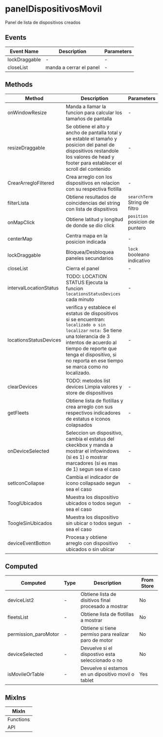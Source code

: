 # panelDispositivosMovil

Panel de lista de dispositivos creados

## Events

<!-- @vuese:panelDispositivosMovil:events:start -->
|Event Name|Description|Parameters|
|---|---|---|
|lockDraggable|-|-|
|closeList|manda a cerrar el panel|-|

<!-- @vuese:panelDispositivosMovil:events:end -->


## Methods

<!-- @vuese:panelDispositivosMovil:methods:start -->
|Method|Description|Parameters|
|---|---|---|
|onWindowResize|Manda a llamar la funcion para calcular los tamaños de pantalla|-|
|resizeDraggable|Se obtiene el alto y ancho de pantalla total y se estable el tamaño y posicion del panel de dispositivos restandole los valores de head y footer para establecer el scroll del contenido|-|
|CrearArregloFiltered|Crea arreglo con los dispositivos en relacion con su respectiva flotilla|-|
|filterLista|Obtiene resultados de coincidencias del string con lista de dispsitivos|`searchTerm` String de filtro|
|onMapClick|Obtiene latitud y longitud de donde se dio click|`position` posicion de puntero|
|centerMap|Centra mapa en la posicion indicada|-|
|lockDraggable|Bloquea/Desbloquea paneles secundarios|`lock` booleano indicativo|
|closeList|Cierra el panel|-|
|intervalLocationStatus|TODO: LOCATION STATUS Ejecuta la funcion `locationsStatusDevices` cada minuto|-|
|locationsStatusDevices|verifica y establece el estatus de dispositivos si se encuentran: `localizado o sin localizar` `nota:` Se tiene una tolerancia de 3 intentos de acuerdo al tiempo de reporte que tenga el dispositivo, si no reporta en ese tiempo se marca como no localizado.|-|
|clearDevices|TODO: metodos list devices Limpia valores y store de dispositivos|-|
|getFleets|Obtiene lista de flotillas y crea arreglo con sus respectivos indicadores de estatus e iconos colapsados|-|
|onDeviceSelected|Seleccion un dispositivo, cambia el estatus del ckeckbox y manda a mostrar el infowindows (si es 1) o mostrar marcadores (si es mas de 1) segun sea el caso|-|
|setIconCollapse|Cambia el indicador de icono collapsado segun sea el caso|-|
|TooglUbicados|Muestra los dispositivo ubicados o todos segun sea el caso|-|
|ToogleSinUbicados|Muestra los dispositivo sin ubicar o todos segun sea el caso|-|
|deviceEventBotton|Procesa y obtiene arreglo con dispositivo ubicados o sin ubicar|-|

<!-- @vuese:panelDispositivosMovil:methods:end -->


## Computed

<!-- @vuese:panelDispositivosMovil:computed:start -->
|Computed|Type|Description|From Store|
|---|---|---|---|
|deviceList2|-|Obtiene lista de disitivos final procesado a mostrar|No|
|fleetsList|-|Obtiene lista de flotillas a mostrar|No|
|permission_paroMotor|-|Obtiene si tiene permiso para realizar paro de motor|No|
|deviceSelected|-|Devuelve si el dispostivo esta seleccionado o no|No|
|isMovileOrTable|-|Devuelve si estamos en un dipositivo movil o tablet|Yes|

<!-- @vuese:panelDispositivosMovil:computed:end -->


## MixIns

<!-- @vuese:panelDispositivosMovil:mixIns:start -->
|MixIn|
|---|
|Functions|
|API|

<!-- @vuese:panelDispositivosMovil:mixIns:end -->


